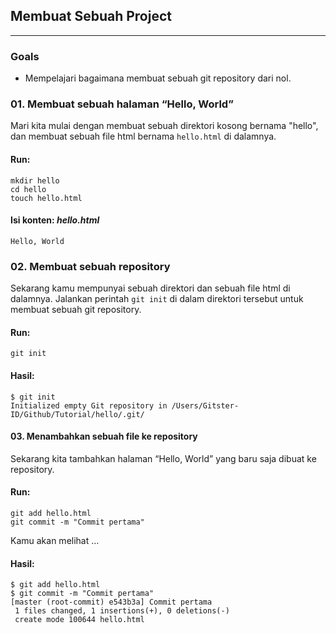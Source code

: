 ## Membuat Sebuah Project

---

### Goals

* Mempelajari bagaimana membuat sebuah git repository dari nol.

### 01. Membuat sebuah halaman “Hello, World”

Mari kita mulai dengan membuat sebuah direktori kosong bernama "hello", dan membuat sebuah file html bernama ```hello.html``` di dalamnya.

#### Run:

```
mkdir hello
cd hello
touch hello.html
```

#### Isi konten: *hello.html*

```
Hello, World
```

### 02. Membuat sebuah repository

Sekarang kamu mempunyai sebuah direktori dan sebuah file html di dalamnya. Jalankan perintah ```git init``` di dalam direktori tersebut untuk membuat sebuah git repository.

#### Run:

```
git init
```
#### Hasil:

```
$ git init
Initialized empty Git repository in /Users/Gitster-ID/Github/Tutorial/hello/.git/
```

#### 03. Menambahkan sebuah file ke repository

Sekarang kita tambahkan halaman “Hello, World” yang baru saja dibuat ke repository.

#### Run:

```
git add hello.html
git commit -m "Commit pertama"
```

Kamu akan melihat &#8230;

#### Hasil:

```
$ git add hello.html
$ git commit -m "Commit pertama"
[master (root-commit) e543b3a] Commit pertama
 1 files changed, 1 insertions(+), 0 deletions(-)
 create mode 100644 hello.html
```
